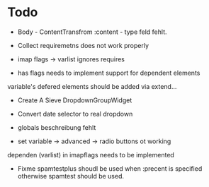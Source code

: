 # Todo

- Body - ContentTransfrom :content - type feld fehlt.

- Collect requiremetns does not work properly

- imap flags -> varlist ignores requires
- has flags needs to implement support for dependent elements

variable's defered elements should be added via extend...


 - Create A Sieve DropdownGroupWidget

 - Convert date selector to real dropdown

- globals beschreibung fehlt
 - set variable -> advanced -> radio buttons ot working

dependen (varlist) in imapflags needs to be implemented

- Fixme spamtestplus shoudl be used when :precent is specified otherwise spamtest should be used.